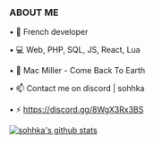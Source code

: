 ### ABOUT ME


• 📌 French developer

• 💻 Web, PHP, SQL, JS, React, Lua



• 🎵 Mac Miller - Come Back To Earth



• 📫 Contact me on discord | sohhka

• ⚡ https://discord.gg/8WgX3Rx3BS

[![sohhka's github stats](https://github-readme-stats.vercel.app/api?username=sohhka&show_icons=true&theme=dracula)](https://github.com/anuraghazra/github-readme-stats)
